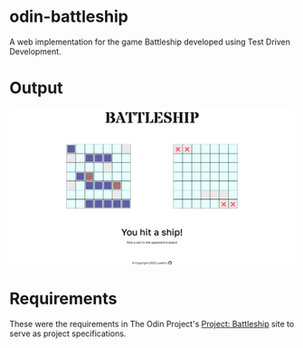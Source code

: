 # odin-battleship

A web implementation for the game Battleship developed using Test Driven Development.

# Output

<img src="./requirements/website-screenshot.png">

# Requirements

These were the requirements in The Odin Project's [Project: Battleship](https://www.theodinproject.com/lessons/node-path-javascript-battleship) site to serve as project specifications.
